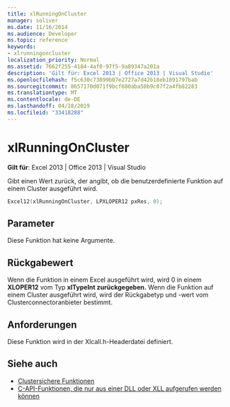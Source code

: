 ```yaml
---
title: xlRunningOnCluster
manager: soliver
ms.date: 11/16/2014
ms.audience: Developer
ms.topic: reference
keywords:
- xlrunningoncluster
localization_priority: Normal
ms.assetid: 7662f255-4184-4af0-97f5-9a89347a201a
description: 'Gilt für: Excel 2013 | Office 2013 | Visual Studio'
ms.openlocfilehash: f5c630c73899b07e2727a7d42b18eb1891797bab
ms.sourcegitcommit: 8657170d071f9bcf680aba50b9c07f2a4fb82283
ms.translationtype: MT
ms.contentlocale: de-DE
ms.lasthandoff: 04/28/2019
ms.locfileid: "33418288"
---
```

# <a name="xlrunningoncluster"></a>xlRunningOnCluster

**Gilt für**: Excel 2013 | Office 2013 | Visual Studio 
  
Gibt einen Wert zurück, der angibt, ob die benutzerdefinierte Funktion auf einem Cluster ausgeführt wird. 
  
```cpp
Excel12(xlRunningOnCluster, LPXLOPER12 pxRes, 0);
```

## <a name="parameters"></a>Parameter

Diese Funktion hat keine Argumente.
  
## <a name="return-value"></a>Rückgabewert

Wenn die Funktion in einem Excel ausgeführt wird, wird 0 in einem **XLOPER12** vom Typ **xlTypeInt zurückgegeben.** Wenn die Funktion auf einem Cluster ausgeführt wird, wird der Rückgabetyp und -wert vom Clusterconnectoranbieter bestimmt.
  
## <a name="requirements"></a>Anforderungen

Diese Funktion wird in der Xlcall.h-Headerdatei definiert.
  
## <a name="see-also"></a>Siehe auch

- [Clustersichere Funktionen](cluster-safe-functions.md)
- [C-API-Funktionen, die nur aus einer DLL oder XLL aufgerufen werden können](c-api-functions-that-can-be-called-only-from-a-dll-or-xll.md)

